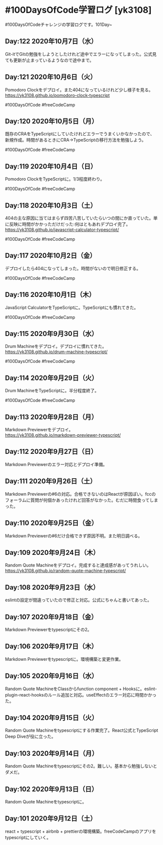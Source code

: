 # #100DaysOfCode学習ログ [yk3108]

\#100DaysOfCodeチャレンジの学習ログです。101Day~

## Day:122 2020年10月7日（水）

Git-itでGitの勉強をしようとしたけれど途中でエラーになってしまった。公式見ても更新が止まっているようなので途中まで。

## Day:121 2020年10月6日（火）

Pomodoro Clockをデプロイ。また404になっているけれど少し様子を見る。  
<https://yk3108.github.io/pomodoro-clock-typescript>

\#100DaysOfCode \#freeCodeCamp

## Day:120 2020年10月5日（月）

既存のCRAをTypeScriptにしていたけれどエラーでうまくいかなかったので、新規作成。時間があるときにCRA→TypeScriptの移行方法を勉強しよう。

\#100DaysOfCode \#freeCodeCamp

## Day:119 2020年10月4日（日）

Pomodoro ClockをTypeScriptに。1/3程度終わり。

\#100DaysOfCode \#freeCodeCamp

## Day:118 2020年10月3日（土）

404の主な原因に当てはまらず四苦八苦していたらいつの間にか直っていた。単に反映に時間がかかっただけだった💧何はともあれデプロイ完了。  
<https://yk3108.github.io/javascript-calculator-typescript/>

\#100DaysOfCode \#freeCodeCamp

## Day:117 2020年10月2日（金）

デプロイしたら404になってしまった。時間がないので明日修正する。

\#100DaysOfCode \#freeCodeCamp

## Day:116 2020年10月1日（木）

JavaScript CalculatorをTypeScriptに。TypeScriptにも慣れてきた。

\#100DaysOfCode \#freeCodeCamp

## Day:115 2020年9月30日（水）

Drum Machineをデプロイ。デプロイに慣れてきた。  
<https://yk3108.github.io/drum-machine-typescript/>

\#100DaysOfCode \#freeCodeCamp

## Day:114 2020年9月29日（火）

Drum MachineをTypeScriptに。半分程度終了。

\#100DaysOfCode \#freeCodeCamp

## Day:113 2020年9月28日（月）

Markdown Previewerをデプロイ。  
<https://yk3108.github.io/markdown-previewer-typescript/>

## Day:112 2020年9月27日（日）

Markdown Previewerのエラー対応とデプロイ準備。

## Day:111 2020年9月26日（土）

Markdown Previewerの#6の対応。合格できないのはReactが原因ぽい。fccのフォーラムに質問が何個かあったけれど回答がなかった。むだに時間食ってしまった。

## Day:110 2020年9月25日（金）

Markdown Previewerの#6だけ合格できず原因不明。また明日調べる。

## Day:109 2020年9月24日（木）

Random Quote Machineをデプロイ。完成すると達成感があってうれしい。  
<https://yk3108.github.io/random-quote-machine-typescript/>

## Day:108 2020年9月23日（水）

eslintの設定が間違っていたので修正と対応。公式にちゃんと書いてあった。

## Day:107 2020年9月18日（金）

Markdown Previewerをtypescriptにその2。

## Day:106 2020年9月17日（木）

Markdown Previewerをtypescriptに。環境構築と変更作業。

## Day:105 2020年9月16日（水）

Random Quote MachineをClassからfunction component + Hooksに。eslint-plugin-react-hooksのルール追加と対応。useEffectのエラー対応に時間かかった。

## Day:104 2020年9月15日（火）

Random Quote Machineをtypescriptにする作業完了。React公式とTypeScript Deep Diveが役に立った。

## Day:103 2020年9月14日（月）

Random Quote Machineをtypescriptにその2。難しい。基本から勉強しないとダメだ。

## Day:102 2020年9月13日（日）

Random Quote Machineをtypescriptに。

## Day:101 2020年9月12日（土）

react + typescript + airbnb + prettierの環境構築。freeCodeCampのアプリをtypescriptにしていく。
